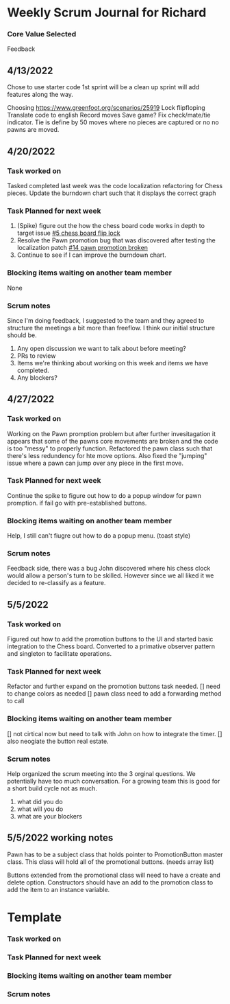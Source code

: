 # Weekly Scrum Journal for Richard #
### Core Value Selected ###
Feedback

## 4/13/2022 ##
Chose to use starter code 
1st sprint will be a clean up sprint will add features along the way.

Choosing https://www.greenfoot.org/scenarios/25919
Lock flipfloping 
Translate code to english
Record moves
Save game?
Fix check/mate/tie indicator.
Tie is define by 50 moves where no pieces are captured or no no pawns are moved.

## 4/20/2022 ##

### Task worked on ###
Tasked completed last week was the code localization refactoring for Chess pieces.
Update the burndown chart such that it displays the correct graph

### Task Planned for next week ###
1. (Spike) figure out the how the chess board code works in depth to target issue [#5 chess board flip lock](https://github.com/nguyensjsu/sp22-202-four-musketeers/issues/5)
2. Resolve the Pawn promotion bug that was discovered after testing the localization patch [#14 pawn promotion broken](https://github.com/nguyensjsu/sp22-202-four-musketeers/issues/14)
3. Continue to see if I can improve the burndown chart.

### Blocking items waiting on another team member ###
None

### Scrum notes ###
Since I'm doing feedback, I suggested to the team and they agreed to structure the meetings a bit more than freeflow.
I think our initial structure should be.
1. Any open discussion we want to talk about before meeting?
2. PRs to review
3. Items we're thinking about working on this week and items we have completed.
4. Any blockers?



##  4/27/2022
### Task worked on ###
Working on the Pawn promption problem but after further invesitagation it appears that some of the pawns core movements are broken and the code is too "messy" to properly function. Refactored the pawn class such that there's less redundency for hte move options. Also fixed the "jumping" issue where a pawn can jump over any piece in the first move. 

### Task Planned for next week ###
Continue the spike to figure out how to do a popup window for pawn promption. if fail go with pre-established buttons.

### Blocking items waiting on another team member ###
Help, I still can't fiugre out how to do a popup menu. (toast style)

### Scrum notes ###
Feedback side, there was a bug John discovered where his chess clock would allow a person's turn to be skilled. However since we all liked it we decided to re-classify as a feature.

## 5/5/2022 ##
### Task worked on ###
Figured out how to add the promotion buttons to the UI and started basic integration to the Chess board. Converted to a primative observer pattern and singleton to facilitate operations.
### Task Planned for next week ###
Refactor and further expand on the promotion buttons task needed.
[] need to change colors as needed
[] pawn class need to add a forwarding method to call 
### Blocking items waiting on another team member ###
[] not cirtical now but need to talk with John on how to integrate the timer.
[] also neogiate the button real estate.
### Scrum notes ###
Help organized the scrum meeting into the 3 orginal questions. We potentially have too much conversation. For a growing team this is good for a short build cycle not as much.
1. what did you do
2. what will you do
3. what are your blockers

## 5/5/2022 working notes
Pawn has to be a subject class that holds pointer to PromotionButton master class. This class will hold all of the promotional buttons.
(needs array list)

Buttons extended from the promotional class will need to have a create and delete option. Constructors should have an add to the promotion class to add the item to an instance variable.


# Template #
### Task worked on ###
### Task Planned for next week ###
### Blocking items waiting on another team member ###
### Scrum notes ###